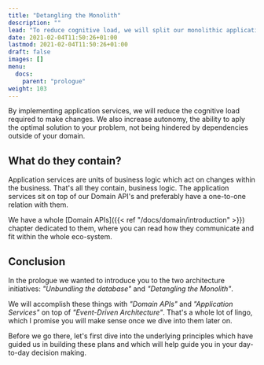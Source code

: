 ```yaml
---
title: "Detangling the Monolith"
description: ""
lead: "To reduce cognitive load, we will split our monolithic application into smaller, composable services. This is what we call \"Application Services\"."
date: 2021-02-04T11:50:26+01:00
lastmod: 2021-02-04T11:50:26+01:00
draft: false
images: []
menu:
  docs:
    parent: "prologue"
weight: 103
---
```


By implementing application services, we will reduce the cognitive load required to make changes. We also increase autonomy, the ability to aply the optimal solution to your problem, not being hindered by dependencies outside of your domain.

## What do they contain?

Application services are units of business logic which act on changes within the business. That's all they contain, business logic. The application services sit on top of our Domain API's and preferably have a one-to-one relation with them.

We have a whole [Domain APIs]({{< ref "/docs/domain/introduction" >}}) chapter dedicated to them, where you can read how they communicate and fit within the whole eco-system.

## Conclusion

In the prologue we wanted to introduce you to the two architecture initiatives: *"Unbundling the database"* and *"Detangling the Monolith"*.

We will accomplish these things with *"Domain APIs"* and *"Application Services"* on top of *"Event-Driven Architecture"*. That's a whole lot of lingo, which I promise you will make sense once we dive into them later on.

Before we go there, let's first dive into the underlying principles which have guided us in building these plans and which will help guide you in your day-to-day decision making.
